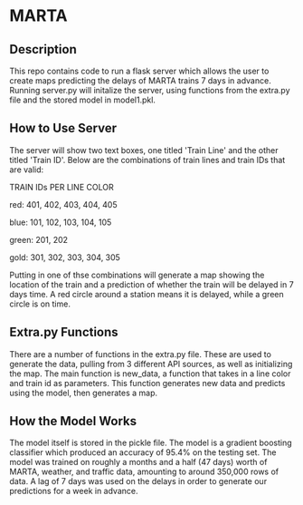 # MARTA

## Description
This repo contains code to run a flask server which allows the user to create maps predicting the delays of MARTA trains 7 days in advance. Running server.py will initalize the server, using functions from the extra.py file and the stored model in model1.pkl. 

## How to Use Server
The server will show two text boxes, one titled 'Train Line' and the other titled 'Train ID'. Below are the combinations of train lines and train IDs that are valid: 

TRAIN IDs PER LINE COLOR

red: 401, 402, 403, 404, 405

blue: 101, 102, 103, 104, 105

green: 201, 202

gold: 301, 302, 303, 304, 305

Putting in one of thse combinations will generate a map showing the location of the train and a prediction of whether the train will be delayed in 7 days time. A red circle around a station means it is delayed, while a green circle is on time. 

## Extra.py Functions
There are a number of functions in the extra.py file. These are used to generate the data, pulling from 3 different API sources, as well as initializing the map. The main function is new_data, a function that takes in a line color and train id as parameters. This function generates new data and predicts using the model, then generates a map. 

## How the Model Works
The model itself is stored in the pickle file. The model is a gradient boosting classifier which produced an accuracy of 95.4% on the testing set. The model was trained on roughly a months and a half (47 days) worth of MARTA, weather, and traffic data, amounting to around 350,000 rows of data. A lag of 7 days was used on the delays in order to generate our predictions for a week in advance. 
